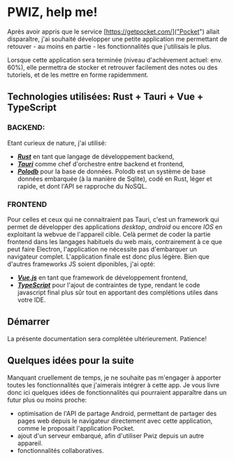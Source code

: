 # PWIZ, help me!

Après avoir appris que le service [https://getpocket.com/]("Pocket") allait disparaître, j'ai souhaité développer une petite application me permettant de retouver - au moins en partie - les fonctionnalités que j'utilisais le plus.

 Lorsque cette application sera terminée (niveau d'achèvement actuel: env. 60%), elle permettra de stocker et retrouver facilement des notes ou des tutoriels, et de les mettre en forme rapidemment.

## Technologies utilisées: Rust + Tauri + Vue + TypeScript

### BACKEND:

Etant curieux de nature, j'ai utilisé:
- [***Rust***](https://www.rust-lang.org/fr) en tant que langage de développement backend,
- [***Tauri***](https://tauri.app/) comme chef d'orchestre entre backend et frontend,
- [***Polodb***](https://www.polodb.org/) pour la base de données. Polodb est un système de base données embarquée (à la manière de Sqlite), codé en Rust, léger et rapide, et dont l'API se rapproche du NoSQL.

### FRONTEND

Pour celles et ceux qui ne connaitraient pas Tauri, c'est un framework qui permet de développer des applications *desktop*, *android* ou encore *IOS* en exploitant la webvue de l'appareil cible. Celà permet de coder la partie frontend dans les langages habituels du web mais, contrairement à ce que peut faire Electron, l'application ne nécessite pas d'embarquer un navigateur complet. L'application finale est donc plus légère. Bien que d'autres frameworks JS soient diponibles, j'ai opté:
- [***Vue.js***](https://vuejs.org/) en tant que framework de développement frontend,
- [***TypeScript***](https://www.typescriptlang.org/) pour l'ajout de contraintes de type, rendant le code javascript final plus sûr tout en apportant des complétions utiles dans votre IDE.

## Démarrer

La présente documentation sera complétée ultérieurement. Patience!

## Quelques idées pour la suite

Manquant cruellement de temps, je ne souhaite pas m'engager à apporter toutes les fonctionnalités que j'aimerais intégrer à cette app. Je vous livre donc ici quelques idées de fonctionnalités qui pourraient apparaître dans un futur plus ou moins proche:

- optimisation de l'API de partage Android, permettant de partager des pages web depuis le navigateur directement avec cette application, comme le proposait l'application Pocket.
- ajout d'un serveur embarqué, afin d'utiliser Pwiz depuis un autre appareil.
- fonctionnalités collaboratives.





